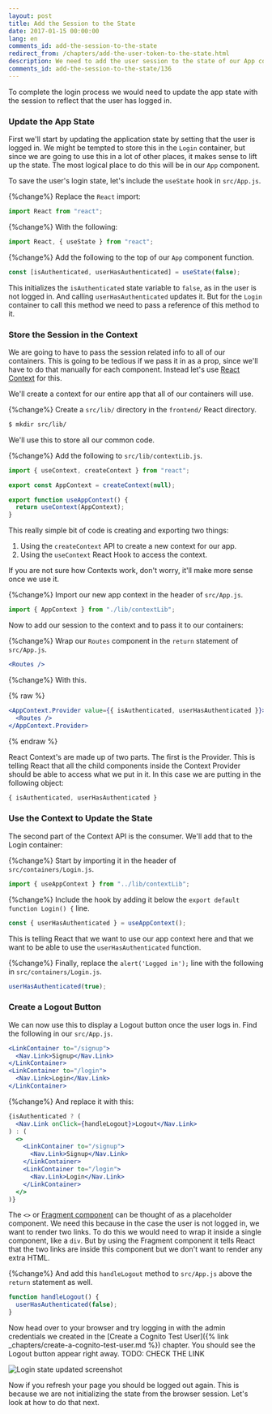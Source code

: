 ```yaml
---
layout: post
title: Add the Session to the State
date: 2017-01-15 00:00:00
lang: en
comments_id: add-the-session-to-the-state
redirect_from: /chapters/add-the-user-token-to-the-state.html
description: We need to add the user session to the state of our App component in our React.js app. We are going to use React context through the useContext hook to store it and pass it to all our child components. 
comments_id: add-the-session-to-the-state/136
---
```


To complete the login process we would need to update the app state with the session to reflect that the user has logged in.

### Update the App State

First we'll start by updating the application state by setting that the user is logged in. We might be tempted to store this in the `Login` container, but since we are going to use this in a lot of other places, it makes sense to lift up the state. The most logical place to do this will be in our `App` component.

To save the user's login state, let's include the `useState` hook in `src/App.js`.

{%change%} Replace the `React` import:

``` javascript
import React from "react";
```

{%change%} With the following:

``` javascript
import React, { useState } from "react";
```

{%change%} Add the following to the top of our `App` component function.

``` javascript
const [isAuthenticated, userHasAuthenticated] = useState(false);
```

This initializes the `isAuthenticated` state variable to `false`, as in the user is not logged in. And calling `userHasAuthenticated` updates it. But for the `Login` container to call this method we need to pass a reference of this method to it.

### Store the Session in the Context

We are going to have to pass the session related info to all of our containers. This is going to be tedious if we pass it in as a prop, since we'll have to do that manually for each component. Instead let's use [React Context](https://reactjs.org/docs/context.html) for this.

We'll create a context for our entire app that all of our containers will use.

{%change%} Create a `src/lib/` directory in the `frontend/` React directory.

``` bash
$ mkdir src/lib/
```

We'll use this to store all our common code.

{%change%} Add the following to `src/lib/contextLib.js`.

``` javascript
import { useContext, createContext } from "react";

export const AppContext = createContext(null);

export function useAppContext() {
  return useContext(AppContext);
}
```

This really simple bit of code is creating and exporting two things:
1. Using the `createContext` API to create a new context for our app.
2. Using the `useContext` React Hook to access the context.

If you are not sure how Contexts work, don't worry, it'll make more sense once we use it.

{%change%} Import our new app context in the header of `src/App.js`.

``` javascript
import { AppContext } from "./lib/contextLib";
```

Now to add our session to the context and to pass it to our containers:

{%change%} Wrap our `Routes` component in the `return` statement of `src/App.js`.

``` jsx
<Routes />
```

{%change%} With this.

{% raw %}
``` jsx
<AppContext.Provider value={{ isAuthenticated, userHasAuthenticated }}>
  <Routes />
</AppContext.Provider>
```
{% endraw %}

React Context's are made up of two parts. The first is the Provider. This is telling React that all the child components inside the Context Provider should be able to access what we put in it. In this case we are putting in the following object:

``` javascript
{ isAuthenticated, userHasAuthenticated }
```

### Use the Context to Update the State

The second part of the Context API is the consumer. We'll add that to the Login container:

{%change%} Start by importing it in the header of `src/containers/Login.js`.

``` javascript
import { useAppContext } from "../lib/contextLib";
```

{%change%} Include the hook by adding it below the `export default function Login() {` line.

``` javascript
const { userHasAuthenticated } = useAppContext();
```

This is telling React that we want to use our app context here and that we want to be able to use the `userHasAuthenticated` function.

{%change%} Finally, replace the `alert('Logged in');` line with the following in `src/containers/Login.js`.

``` javascript
userHasAuthenticated(true);
```

### Create a Logout Button

We can now use this to display a Logout button once the user logs in. Find the following in our `src/App.js`.

``` jsx
<LinkContainer to="/signup">
  <Nav.Link>Signup</Nav.Link>
</LinkContainer>
<LinkContainer to="/login">
  <Nav.Link>Login</Nav.Link>
</LinkContainer>
```

{%change%} And replace it with this:

``` jsx
{isAuthenticated ? (
  <Nav.Link onClick={handleLogout}>Logout</Nav.Link>
) : (
  <>
    <LinkContainer to="/signup">
      <Nav.Link>Signup</Nav.Link>
    </LinkContainer>
    <LinkContainer to="/login">
      <Nav.Link>Login</Nav.Link>
    </LinkContainer>
  </>
)}
```

The `<>` or [Fragment component](https://reactjs.org/docs/fragments.html) can be thought of as a placeholder component. We need this because in the case the user is not logged in, we want to render two links. To do this we would need to wrap it inside a single component, like a `div`. But by using the Fragment component it tells React that the two links are inside this component but we don't want to render any extra HTML.

{%change%} And add this `handleLogout` method to `src/App.js` above the `return` statement as well.

``` javascript
function handleLogout() {
  userHasAuthenticated(false);
}
```

Now head over to your browser and try logging in with the admin credentials we created in the [Create a Cognito Test User]({% link _chapters/create-a-cognito-test-user.md %}) chapter. You should see the Logout button appear right away. TODO: CHECK THE LINK

![Login state updated screenshot](/assets/login-state-updated.png)

Now if you refresh your page you should be logged out again. This is because we are not initializing the state from the browser session. Let's look at how to do that next.
